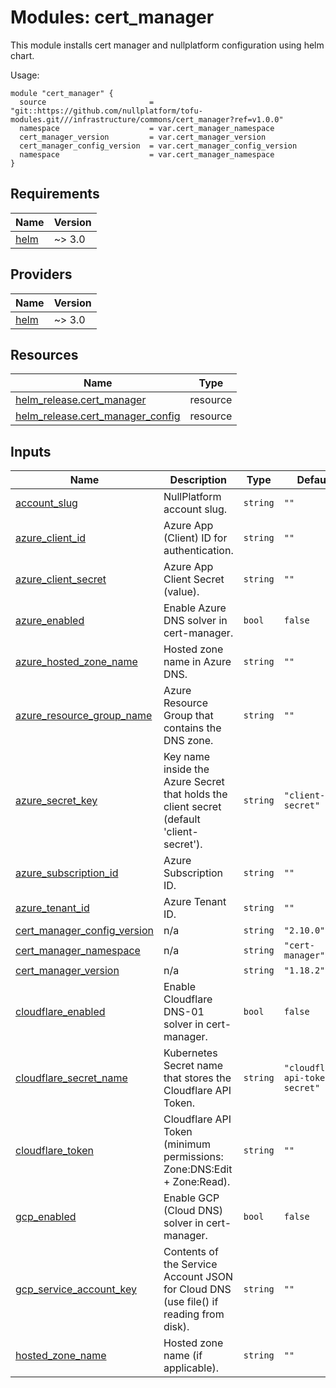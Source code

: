 
# Modules: cert_manager

This module installs cert manager and nullplatform configuration using helm chart.

Usage:


```
module "cert_manager" {
  source                       = "git::https://github.com/nullplatform/tofu-modules.git///infrastructure/commons/cert_manager?ref=v1.0.0"
  namespace                    = var.cert_manager_namespace
  cert_manager_version         = var.cert_manager_version
  cert_manager_config_version  = var.cert_manager_config_version
  namespace                    = var.cert_manager_namespace
}
```


<!-- BEGIN_TF_DOCS -->
## Requirements

| Name | Version |
|------|---------|
| <a name="requirement_helm"></a> [helm](#requirement\_helm) | ~> 3.0 |

## Providers

| Name | Version |
|------|---------|
| <a name="provider_helm"></a> [helm](#provider\_helm) | ~> 3.0 |

## Resources

| Name | Type |
|------|------|
| [helm_release.cert_manager](https://registry.terraform.io/providers/hashicorp/helm/latest/docs/resources/release) | resource |
| [helm_release.cert_manager_config](https://registry.terraform.io/providers/hashicorp/helm/latest/docs/resources/release) | resource |

## Inputs

| Name | Description | Type | Default | Required |
|------|-------------|------|---------|:--------:|
| <a name="input_account_slug"></a> [account\_slug](#input\_account\_slug) | NullPlatform account slug. | `string` | `""` | no |
| <a name="input_azure_client_id"></a> [azure\_client\_id](#input\_azure\_client\_id) | Azure App (Client) ID for authentication. | `string` | `""` | no |
| <a name="input_azure_client_secret"></a> [azure\_client\_secret](#input\_azure\_client\_secret) | Azure App Client Secret (value). | `string` | `""` | no |
| <a name="input_azure_enabled"></a> [azure\_enabled](#input\_azure\_enabled) | Enable Azure DNS solver in cert-manager. | `bool` | `false` | no |
| <a name="input_azure_hosted_zone_name"></a> [azure\_hosted\_zone\_name](#input\_azure\_hosted\_zone\_name) | Hosted zone name in Azure DNS. | `string` | `""` | no |
| <a name="input_azure_resource_group_name"></a> [azure\_resource\_group\_name](#input\_azure\_resource\_group\_name) | Azure Resource Group that contains the DNS zone. | `string` | `""` | no |
| <a name="input_azure_secret_key"></a> [azure\_secret\_key](#input\_azure\_secret\_key) | Key name inside the Azure Secret that holds the client secret (default 'client-secret'). | `string` | `"client-secret"` | no |
| <a name="input_azure_subscription_id"></a> [azure\_subscription\_id](#input\_azure\_subscription\_id) | Azure Subscription ID. | `string` | `""` | no |
| <a name="input_azure_tenant_id"></a> [azure\_tenant\_id](#input\_azure\_tenant\_id) | Azure Tenant ID. | `string` | `""` | no |
| <a name="input_cert_manager_config_version"></a> [cert\_manager\_config\_version](#input\_cert\_manager\_config\_version) | n/a | `string` | `"2.10.0"` | no |
| <a name="input_cert_manager_namespace"></a> [cert\_manager\_namespace](#input\_cert\_manager\_namespace) | n/a | `string` | `"cert-manager"` | no |
| <a name="input_cert_manager_version"></a> [cert\_manager\_version](#input\_cert\_manager\_version) | n/a | `string` | `"1.18.2"` | no |
| <a name="input_cloudflare_enabled"></a> [cloudflare\_enabled](#input\_cloudflare\_enabled) | Enable Cloudflare DNS-01 solver in cert-manager. | `bool` | `false` | no |
| <a name="input_cloudflare_secret_name"></a> [cloudflare\_secret\_name](#input\_cloudflare\_secret\_name) | Kubernetes Secret name that stores the Cloudflare API Token. | `string` | `"cloudflare-api-token-secret"` | no |
| <a name="input_cloudflare_token"></a> [cloudflare\_token](#input\_cloudflare\_token) | Cloudflare API Token (minimum permissions: Zone:DNS:Edit + Zone:Read). | `string` | `""` | no |
| <a name="input_gcp_enabled"></a> [gcp\_enabled](#input\_gcp\_enabled) | Enable GCP (Cloud DNS) solver in cert-manager. | `bool` | `false` | no |
| <a name="input_gcp_service_account_key"></a> [gcp\_service\_account\_key](#input\_gcp\_service\_account\_key) | Contents of the Service Account JSON for Cloud DNS (use file() if reading from disk). | `string` | `""` | no |
| <a name="input_hosted_zone_name"></a> [hosted\_zone\_name](#input\_hosted\_zone\_name) | Hosted zone name (if applicable). | `string` | `""` | no |
<!-- END_TF_DOCS -->